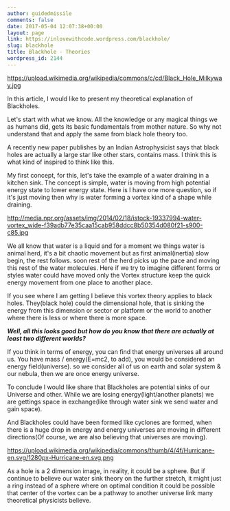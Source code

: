 ```yaml
---
author: guidedmissile
comments: false
date: 2017-05-04 12:07:38+00:00
layout: page
link: https://inlovewithcode.wordpress.com/blackhole/
slug: blackhole
title: Blackhole - Theories
wordpress_id: 2144
---
```


https://upload.wikimedia.org/wikipedia/commons/c/cd/Black_Hole_Milkyway.jpg

In this article, I would like to present my theoretical explanation of Blackholes.

Let's start with what we know. All the knowledge or any magical things we as humans did, gets its basic fundamentals from mother nature. So why not understand that and apply the same from black hole theory too.

A recently new paper publishes by an Indian Astrophysicist says that black holes are actually a large star like other stars, contains mass. I think this is what kind of inspired to think like this.

My first concept, for this, let's take the example of a water draining in a kitchen sink. The concept is simple, water is moving from high potential energy state to lower energy state. Here is I have one more question, so if it's just moving then why is water forming a vortex kind of a shape while draining.

http://media.npr.org/assets/img/2014/02/18/istock-19337994-water-vortex_wide-f39adb77e35caa15cab958ddcc8b50354d080f21-s900-c85.jpg

We all know that water is a liquid and for a moment we things water is animal herd, it's a bit chaotic movement but as first animal(inertia) slow begin, the rest follows. soon rest of the herd picks up the pace and moving this rest of the water molecules. Here if we try to imagine different forms or styles water could have moved only the Vortex structure keep the quick energy movement from one place to another place.

If you see where I am getting I believe this vortex theory applies to black holes. They(black hole) could the dimensional hole, that is sinking the energy from this dimension or sector or platform or the world to another where there is less or where there is more space.

**_Well, all this looks good but how do you know that there are actually at least two different worlds?_**

If you think in terms of energy, you can find that energy universes all around us. You have mass / energy(E=mc2, to add), you would be considered an energy field(universe). so we consider all of us on earth and solar system & our nebula, then we are once energy universe.

To conclude I would like share that Blackholes are potential sinks of our Universe and other. While we are losing energy(light/another planets) we are gettings space in exchange(like through water sink we send water and gain space).

And Blackholes could have been formed like cyclones are formed, when there is a huge drop in energy and energy universes are moving in different directions(Of course, we are also believing that universes are moving).

https://upload.wikimedia.org/wikipedia/commons/thumb/4/4f/Hurricane-en.svg/1280px-Hurricane-en.svg.png

As a hole is a 2 dimension image, in reality, it could be a sphere. But if continue to believe our water sink theory on the further stretch, it might just a ring instead of a sphere where on optimal condition it could be possible that center of the vortex can be a pathway to another universe link many theoretical physicists believe.
